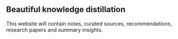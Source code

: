 ## Beautiful knowledge distillation

This website will contain notes, curated sources, recommendations, research papers and summary insights. 
